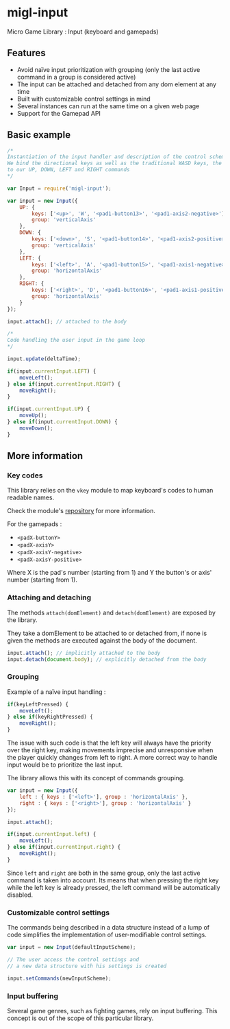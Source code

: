 # migl-input

Micro Game Library : Input (keyboard and gamepads)

## Features

* Avoid naïve input prioritization with grouping (only the last active command in a group is considered active)
* The input can be attached and detached from any dom element at any time
* Built with customizable control settings in mind
* Several instances can run at the same time on a given web page
* Support for the Gamepad API


## Basic example

```js
/*
Instantiation of the input handler and description of the control scheme.
We bind the directional keys as well as the traditional WASD keys, the first gamepad d-pad and first stick
to our UP, DOWN, LEFT and RIGHT commands
*/

var Input = require('migl-input');

var input = new Input({
    UP: {
        keys: ['<up>', 'W', '<pad1-button13>', '<pad1-axis2-negative>'],
        group: 'verticalAxis'
    },
    DOWN: {
        keys: ['<down>', 'S', '<pad1-button14>', '<pad1-axis2-positive>'],
        group: 'verticalAxis'
    },
    LEFT: {
        keys: ['<left>', 'A', '<pad1-button15>', '<pad1-axis1-negative>'],
        group: 'horizontalAxis'
    },
    RIGHT: {
        keys: ['<right>', 'D', '<pad1-button16>', '<pad1-axis1-positive>'],
        group: 'horizontalAxis'
    }
});

input.attach(); // attached to the body

/*
Code handling the user input in the game loop
*/

input.update(deltaTime);

if(input.currentInput.LEFT) {
    moveLeft();
} else if(input.currentInput.RIGHT) {
    moveRight();
}

if(input.currentInput.UP) {
    moveUp();
} else if(input.currentInput.DOWN) {
    moveDown();
}
```

## More information

### Key codes

This library relies on the `vkey` module to map keyboard's codes to human readable names.

Check the module's [repository](https://github.com/chrisdickinson/vkey) for more information.

For the gamepads :

* `<padX-buttonY>`
* `<padX-axisY>`
* `<padX-axisY-negative>`
* `<padX-axisY-positive>`

Where X is the pad's number (starting from 1) and Y the button's or axis' number (starting from 1).

### Attaching and detaching

The methods `attach(domElement)` and `detach(domElement)` are exposed by the library.

They take a domElement to be attached to or detached from, if none is given the methods are executed against the body of the document.

```js
input.attach(); // implicitly attached to the body
input.detach(document.body); // explicitly detached from the body
```

### Grouping

Example of a naïve input handling :

```js
if(keyLeftPressed) {
    moveLeft();
} else if(keyRightPressed) {
    moveRight();
}
```

The issue with such code is that the left key will always have the priority over the right key, making movements imprecise and unresponsive when the player quickly changes from left to right. A more correct way to handle input would be to prioritize the last input.

The library allows this with its concept of commands grouping.

```js
var input = new Input({
    left : { keys : ['<left>'], group : 'horizontalAxis' },
    right : { keys : ['<right>'], group : 'horizontalAxis' }
});

input.attach();

if(input.currentInput.left) {
    moveLeft();
} else if(input.currentInput.right) {
    moveRight();
}
```

Since `left` and `right` are both in the same group, only the last active command is taken into account. Its means
that when pressing the right key while the left key is already pressed, the left command will be automatically disabled.

### Customizable control settings

The commands being described in a data structure instead of a lump of code simplifies the implementation of
user-modifiable control settings.

```js
var input = new Input(defaultInputScheme);

// The user access the control settings and
// a new data structure with his settings is created

input.setCommands(newInputScheme);
```

### Input buffering

Several game genres, such as fighting games, rely on input buffering. This concept is out of the scope of this particular library.
